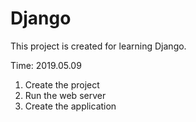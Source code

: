 # Django

This project is created for learning Django.

Time: 2019.05.09

1. Create the project
2. Run the web server
3. Create the application

